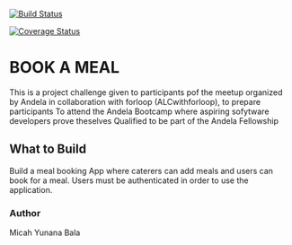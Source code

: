 [![Build Status](https://travis-ci.com/MicahBala/bookAMeal.svg?branch=develop)](https://travis-ci.com/MicahBala/bookAMeal)

[![Coverage Status](https://coveralls.io/repos/github/MicahBala/bookAMeal/badge.svg?branch=develop)](https://coveralls.io/github/MicahBala/bookAMeal?branch=develop)

# BOOK A MEAL

This is a project challenge given to participants pof the meetup organized by
Andela in collaboration with forloop (ALCwithforloop), to prepare participants
To attend the Andela Bootcamp where aspiring sofytware developers prove theselves
Qualified to be part of the Andela Fellowship

## What to Build

Build a meal booking App where caterers can add meals and users can book for a meal.
Users must be authenticated in order to use the application.

### Author

Micah Yunana Bala
